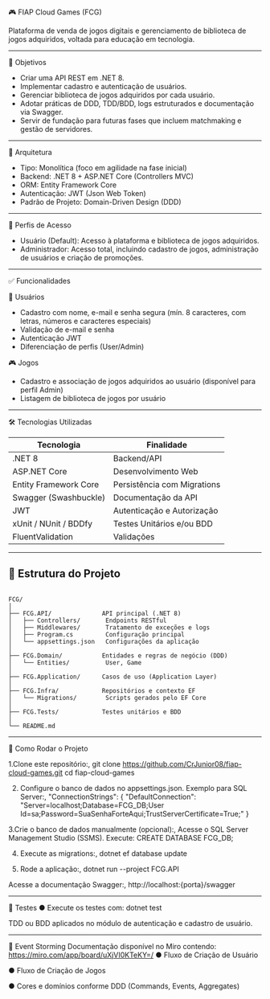 🎮 FIAP Cloud Games (FCG)

Plataforma de venda de jogos digitais e gerenciamento de biblioteca de jogos adquiridos, voltada para educação em tecnologia. 

---

📌 Objetivos

- Criar uma API REST em .NET 8.
- Implementar cadastro e autenticação de usuários.
- Gerenciar biblioteca de jogos adquiridos por cada usuário.
- Adotar práticas de DDD, TDD/BDD, logs estruturados e documentação via Swagger.
- Servir de fundação para futuras fases que incluem matchmaking e gestão de servidores.

---

🧱 Arquitetura

- Tipo: Monolítica (foco em agilidade na fase inicial)
- Backend: .NET 8 + ASP.NET Core (Controllers MVC)
- ORM: Entity Framework Core
- Autenticação: JWT (Json Web Token)
- Padrão de Projeto: Domain-Driven Design (DDD)

---

🔐 Perfis de Acesso

- Usuário (Default): Acesso à plataforma e biblioteca de jogos adquiridos.
- Administrador: Acesso total, incluindo cadastro de jogos, administração de usuários e criação de promoções.

---

✅ Funcionalidades

👥 Usuários
- Cadastro com nome, e-mail e senha segura (mín. 8 caracteres, com letras, números e caracteres especiais)
- Validação de e-mail e senha
- Autenticação JWT
- Diferenciação de perfis (User/Admin)

🎮 Jogos
- Cadastro e associação de jogos adquiridos ao usuário (disponível para perfil Admin)
- Listagem de biblioteca de jogos por usuário

---

🛠️ Tecnologias Utilizadas

| Tecnologia                           | Finalidade                                 |
|-------------------------------------|-------------------------------------------|
| .NET 8                                | Backend/API                              |
| ASP.NET Core                   | Desenvolvimento Web               |
| Entity Framework Core      | Persistência com Migrations      |
| Swagger (Swashbuckle)    | Documentação da API               |
| JWT                                   | Autenticação e Autorização        |
| xUnit / NUnit / BDDfy         | Testes Unitários e/ou BDD         |
| FluentValidation                 | Validações                                  |


---

<h2>📁 Estrutura do Projeto</h2>

<pre><code>
FCG/
│
├── FCG.API/              API principal (.NET 8)
│   ├── Controllers/       Endpoints RESTful
│   ├── Middlewares/       Tratamento de exceções e logs
│   ├── Program.cs         Configuração principal
│   └── appsettings.json   Configurações da aplicação
│
├── FCG.Domain/           Entidades e regras de negócio (DDD)
│   └── Entities/          User, Game
│
├── FCG.Application/      Casos de uso (Application Layer)
│
├── FCG.Infra/            Repositórios e contexto EF
│   └── Migrations/        Scripts gerados pelo EF Core
│
├── FCG.Tests/            Testes unitários e BDD
│
└── README.md
</code></pre>

---

🔧 Como Rodar o Projeto

1.Clone este repositório:,
git clone https://github.com/CrJunior08/fiap-cloud-games.git
cd fiap-cloud-games
 
2. Configure o banco de dados no appsettings.json. Exemplo para SQL Server:,
"ConnectionStrings": {
  "DefaultConnection": "Server=localhost;Database=FCG_DB;User Id=sa;Password=SuaSenhaForteAqui;TrustServerCertificate=True;"
}

3.Crie o banco de dados manualmente (opcional):,
Acesse o SQL Server Management Studio (SSMS).
Execute:
CREATE DATABASE FCG_DB;

4. Execute as migrations:,
dotnet ef database update

5. Rode a aplicação:,
dotnet run --project FCG.API

Acesse a documentação Swagger:,
http://localhost:{porta}/swagger

---
🧪 Testes
●	Execute os testes com:
dotnet test

TDD ou BDD aplicados no módulo de autenticação e cadastro de usuário.

---

🧠 Event Storming
Documentação disponível no Miro contendo: https://miro.com/app/board/uXjVI0KTeKY=/
●	Fluxo de Criação de Usuário

●	Fluxo de Criação de Jogos

●	Cores e domínios conforme DDD (Commands, Events, Aggregates)
